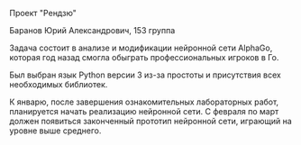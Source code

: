 Проект "Рендзю"

Баранов Юрий Александрович, 153 группа

Задача состоит в анализе и модификации нейронной сети AlphaGo, которая год назад смогла обыграть профессиональных игроков в Го.

Был выбран язык Python версии 3 из-за простоты и присутствия всех необходимых библиотек.

К январю, после завершения ознакомительных лабораторных работ, планируется начать реализацию нейронной сети. С февраля по март должен появиться законченный прототип нейронной сети, играющий на уровне выше среднего.

